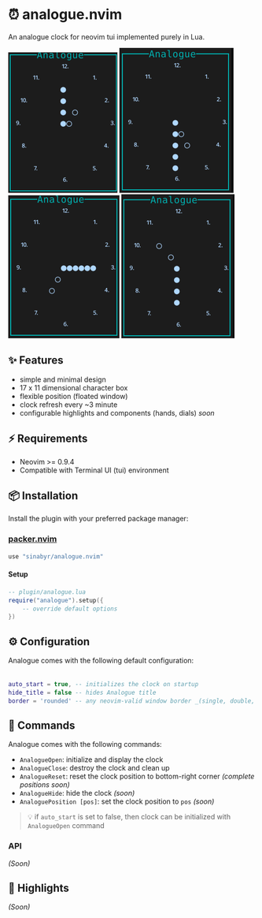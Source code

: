 # ⏰  analogue.nvim

An analogue clock for neovim tui implemented purely in Lua.

![Analogue Screenshot 1](./media/ss-1.png)
![Analogue Screenshot 2](./media/ss-2.png)
![Analogue Screenshot 3](./media/ss-3.png)
![Analogue Screenshot 4](./media/ss-4.png)

## ✨ Features
- simple and minimal design
- 17 x 11 dimensional character box
- flexible position (floated window)
- clock refresh every ~3 minute
- configurable highlights and components (hands, dials) _soon_

## ⚡️ Requirements

- Neovim >= 0.9.4
- Compatible with Terminal UI (tui) environment

## 📦 Installation

Install the plugin with your preferred package manager:

### [packer.nvim](https://github.com/wbthomason/packer.nvim)

```lua
use "sinabyr/analogue.nvim"
```
#### Setup
```lua
-- plugin/analogue.lua
require("analogue").setup({
    -- override default options
})
```

## ⚙️ Configuration



Analogue comes with the following default configuration:

```lua

auto_start = true, -- initializes the clock on startup
hide_title = false -- hides Analogue title
border = 'rounded' -- any neovim-valid window border _(single, double, rounded, { "/", "-", "\\", "|" }, {'●'})_
```

## 🚀 Commands


Analogue comes with the following commands:

- `AnalogueOpen`: initialize and display the clock
- `AnalogueClose`: destroy the clock and clean up
- `AnalogueReset`: reset the clock position to bottom-right corner _(complete_ _positions_ _soon)_
- `AnalogueHide`: hide the clock _(soon)_
- `AnaloguePosition [pos]`: set the clock position to `pos` _(soon)_

> 💡 if `auto_start` is set to false, then clock can be initialized with `AnalogueOpen` command


### API

_(Soon)_


## 🎨 Highlights

_(Soon)_

